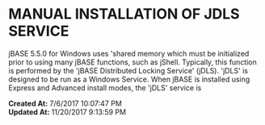 # MANUAL INSTALLATION OF JDLS SERVICE

jBASE 5.5.0 for Windows uses 'shared memory which must be initialized prior to using many jBASE functions, such as jShell. Typically, this function is performed by the 'jBASE Distributed Locking Service' (jDLS). 'jDLS' is designed to be run as a Windows Service. When jBASE is installed using Express and Advanced install modes, the 'jDLS' service is   

**Created At:** 7/6/2017 10:07:47 PM  
**Updated At:** 11/20/2017 9:13:59 PM  


